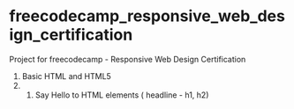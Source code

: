 # freecodecamp_responsive_web_design_certification
Project for freecodecamp - Responsive Web Design Certification

1. Basic HTML and HTML5
2.  1.   Say Hello to HTML elements ( headline - h1, h2)

